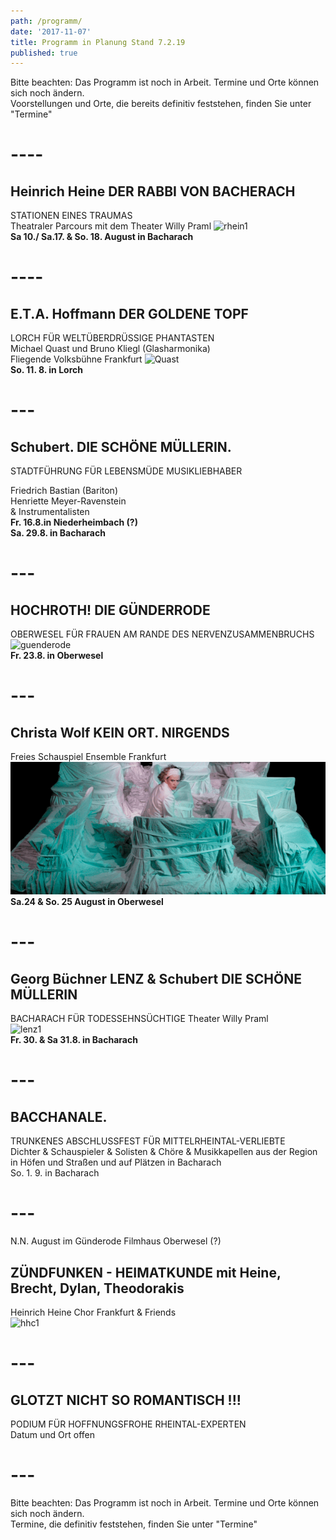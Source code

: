 ```yaml
---
path: /programm/
date: '2017-11-07'
title: Programm in Planung Stand 7.2.19
published: true
---
```


Bitte beachten: Das Programm ist noch in Arbeit. Termine und Orte können sich noch ändern.    
Voorstellungen und Orte, die bereits definitiv feststehen, finden Sie unter "Termine"

# ----    

## Heinrich Heine DER RABBI VON BACHERACH 
STATIONEN EINES TRAUMAS      
Theatraler Parcours mit dem Theater Willy Praml
 ![rhein1](/rhein1.jpg)  
**Sa 10./ Sa.17. & So. 18. August in Bacharach**   

# ----     

## E.T.A. Hoffmann  DER GOLDENE TOPF  
LORCH FÜR WELTÜBERDRÜSSIGE PHANTASTEN     
Michael Quast und Bruno Kliegl (Glasharmonika)  
Fliegende Volksbühne Frankfurt 
![Quast](/e.t.a.jpg)  
**So. 11. 8. in Lorch** 

# ---   


## Schubert. DIE SCHÖNE MÜLLERIN. 
STADTFÜHRUNG FÜR LEBENSMÜDE MUSIKLIEBHABER   

Friedrich Bastian (Bariton)	  
Henriette Meyer-Ravenstein   
& Instrumentalisten     
**Fr. 16.8.in Niederheimbach (?)**   
**Sa. 29.8. in Bacharach**

# ---   


## HOCHROTH! DIE GÜNDERRODE   
OBERWESEL FÜR FRAUEN AM RANDE DES NERVENZUSAMMENBRUCHS  
 ![guenderode](/guend.jpg)  
**Fr. 23.8. in Oberwesel**   

# ---   

   
## Christa Wolf  KEIN ORT. NIRGENDS
Freies Schauspiel Ensemble Frankfurt   
![fse](/fse1.png)   
**Sa.24 & So. 25 August in Oberwesel** 

# ---   

## Georg Büchner LENZ & Schubert DIE SCHÖNE MÜLLERIN 
BACHARACH FÜR TODESSEHNSÜCHTIGE
Theater Willy Praml   
![lenz1](/lenz1.png)   
**Fr. 30. & Sa 31.8. in Bacharach**  

# ---

   
## BACCHANALE.   
TRUNKENES ABSCHLUSSFEST FÜR MITTELRHEINTAL-VERLIEBTE   
Dichter & Schauspieler & Solisten & Chöre & Musikkapellen aus der Region       
in Höfen und Straßen und auf Plätzen in Bacharach   
So. 1. 9. in Bacharach   

# ---  

N.N. August im Günderode Filmhaus Oberwesel (?)   
## ZÜNDFUNKEN - HEIMATKUNDE mit Heine, Brecht, Dylan, Theodorakis   
Heinrich Heine Chor Frankfurt & Friends   
![hhc1](/hhc1.jpg)   

# ---   

## GLOTZT NICHT SO ROMANTISCH !!!    
PODIUM FÜR HOFFNUNGSFROHE RHEINTAL-EXPERTEN        
Datum und Ort  offen   
 # ---   
 
 
Bitte beachten: Das Programm ist noch in Arbeit. Termine und Orte können sich noch ändern.    
Termine, die definitiv feststehen, finden Sie unter "Termine"
 

